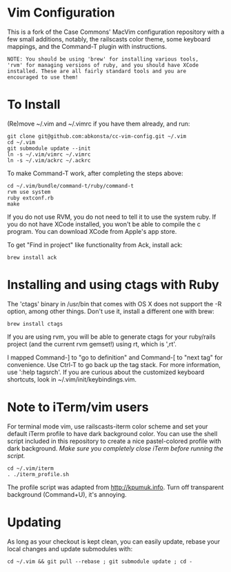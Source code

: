 # Vim Configuration

This is a fork of the Case Commons' MacVim configuration repository with a few
small additions, notably, the railscasts color theme, some keyboard mappings, 
and the Command-T plugin with instructions.

    NOTE: You should be using 'brew' for installing various tools,
    'rvm' for managing versions of ruby, and you should have XCode
    installed. These are all fairly standard tools and you are
    encouraged to use them!

# To Install

(Re)move ~/.vim and ~/.vimrc if you have them already, and run:

    git clone git@github.com:abkonsta/cc-vim-config.git ~/.vim
    cd ~/.vim
    git submodule update --init
    ln -s ~/.vim/vimrc ~/.vimrc
    ln -s ~/.vim/ackrc ~/.ackrc

To make Command-T work, after completing the steps above:

    cd ~/.vim/bundle/command-t/ruby/command-t
    rvm use system
    ruby extconf.rb
    make

If you do not use RVM, you do not need to tell it to use the system ruby.
If you do not have XCode installed, you won't be able to compile the c program.
You can download XCode from Apple's app store. 

To get "Find in project" like functionality from Ack, install ack:

    brew install ack

# Installing and using ctags with Ruby

The 'ctags' binary in /usr/bin that comes with OS X does not support the -R 
option, among other things. Don't use it, install a different one with brew:

    brew install ctags

If you are using rvm, you will be able to generate ctags for your ruby/rails
project (and the current rvm gemset!) using <leader>rt, which is ',rt'.

I mapped Command-] to "go to definition" and Command-[ to "next tag" for
convenience. Use Ctrl-T to go back up the tag stack. For more information,
use ':help tagsrch'. If you are curious about the customized keyboard
shortcuts, look in ~/.vim/init/keybindings.vim.

# Note to iTerm/vim users

For terminal mode vim, use railscasts-iterm color scheme and set your default 
iTerm profile to have dark background color. You can use the shell script 
included in this repository to create a nice pastel-colored profile with dark 
background. *Make sure you completely close iTerm before running the script.*

    cd ~/.vim/iterm
    . ./iterm_profile.sh

The profile script was adapted from http://kpumuk.info.
Turn off transparent background (Command+U), it's annoying.

# Updating

As long as your checkout is kept clean, you can easily update, rebase your local
changes and update submodules with:

    cd ~/.vim && git pull --rebase ; git submodule update ; cd -

